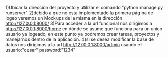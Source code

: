 1)Ubicar la dirección del proyecto y utilizar el comando "python manage.py runserver"
2)debido a que no esta implementado la primera página de logeo veremos un Mockups de la misma en la dirección http://127.0.0.1:8000/
3)Para acceder a la url funcional nos dirigimos a http://127.0.0.1:8000/home en dónde se asume que funciona para un unico usuario ya logeado, en este punto ya podremos crear tareas, proyectos y manejarnos dentro de la aplicación.
4)si se desea modificar la base de datos nos dirigimos a la url http://127.0.0.1:8000/admin usando el usuario:"cesar" password:"1234"
